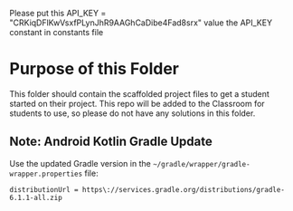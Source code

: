 
Please put this API_KEY = "CRKiqDFlKwVsxfPLynJhR9AAGhCaDibe4Fad8srx" value the API_KEY constant in constants file


# Purpose of this Folder

This folder should contain the scaffolded project files to get a student started on their project. This repo will be added to the Classroom for students to use, so please do not have any solutions in this folder.

## Note: Android Kotlin Gradle Update
Use the updated Gradle version in the `~/gradle/wrapper/gradle-wrapper.properties` file:
```
distributionUrl = https\://services.gradle.org/distributions/gradle-6.1.1-all.zip
```
